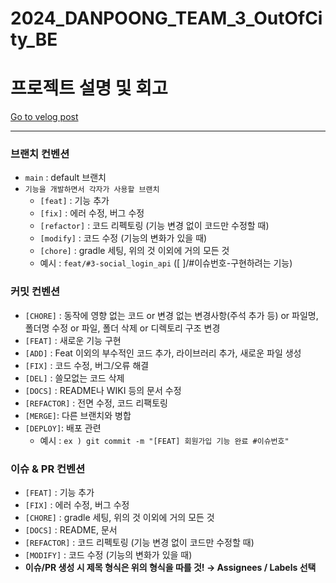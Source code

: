 # 2024_DANPOONG_TEAM_3_OutOfCity_BE 

# 프로젝트 설명 및 회고
[Go to velog post](https://velog.io/@5hseok/%ED%94%84%EB%A1%9C%EC%A0%9D%ED%8A%B8-%ED%9A%8C%EA%B3%A0-2024-%EA%B5%AC%EB%A6%84%ED%86%A4-%EC%9C%A0%EB%8B%88%EB%B8%8C-%EB%8B%A8%ED%92%8D%ED%86%A4-3%ED%8C%80-OutOfCity-BE-%ED%9A%8C%EA%B3%A0)

---
### **브랜치 컨벤션**

- `main` : default 브랜치
- `기능을 개발하면서 각자가 사용할 브랜치`
    - `[feat]` : 기능 추가
    - `[fix]` : 에러 수정, 버그 수정
    - `[refactor]` : 코드 리펙토링 (기능 변경 없이 코드만 수정할 때)
    - `[modify]` : 코드 수정 (기능의 변화가 있을 때)
    - `[chore]` : gradle 세팅, 위의 것 이외에 거의 모든 것
    - 예시 : `feat/#3-social_login_api` ([ ]/#이슈번호-구현하려는 기능)

### **커밋 컨벤션**

- `[CHORE]` : 동작에 영향 없는 코드 or 변경 없는 변경사항(주석 추가 등) or 파일명, 폴더명 수정 or 파일, 폴더 삭제 or 디렉토리 구조 변경
- `[FEAT]` : 새로운 기능 구현
- `[ADD]` : Feat 이외의 부수적인 코드 추가, 라이브러리 추가, 새로운 파일 생성
- `[FIX]` : 코드 수정, 버그/오류 해결
- `[DEL]` : 쓸모없는 코드 삭제
- `[DOCS]` : README나 WIKI 등의 문서 수정
- `[REFACTOR]` : 전면 수정, 코드 리팩토링
- `[MERGE]`: 다른 브랜치와 병합
- `[DEPLOY]`: 배포 관련
    - 예시 : `ex ) git commit -m "[FEAT] 회원가입 기능 완료 #이슈번호"`

### **이슈 & PR 컨벤션**

- `[FEAT]` : 기능 추가
- `[FIX]` : 에러 수정, 버그 수정
- `[CHORE]` : gradle 세팅, 위의 것 이외에 거의 모든 것
- `[DOCS]` : README, 문서
- `[REFACTOR]` : 코드 리펙토링 (기능 변경 없이 코드만 수정할 때)
- `[MODIFY]` : 코드 수정 (기능의 변화가 있을 때)
- **이슈/PR 생성 시 제목 형식은 위의 형식을 따를 것! → Assignees / Labels 선택**
